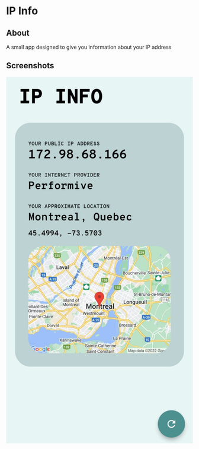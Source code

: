 # IP Info

## About
A small app designed to give you information about your IP address

## Screenshots
![Screenshot](./screenshot.jpg)